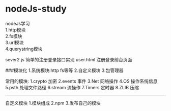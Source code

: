 # nodeJs-study
nodeJs学习  
   1.http模块  
   2.fs模块  
   3.url模块  
   4.querystring模块  


sever2.js 简单的注册登录接口实现
user.html  注册登录前台页面  

###模块化
  1.系统模块:http fs等等
  2.自定义模块
  3.包管理器  

常用的模块:
    1.crypto 加密
    2.events 事件
    3.Net 网络操作
    4.OS 操作系统信息
    5.psth 处理文件路径
    6.stream 流操作
    7.Timers 定时器
    8.ZLIB 压缩

------------------------------------------

自定义模块
    1.模块组成
    2.npm
    3.发布自己的模块